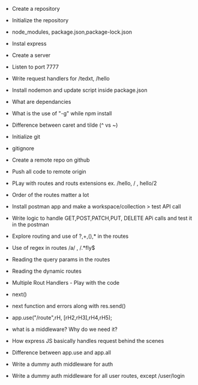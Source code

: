 - Create a repository
- Initialize the repository
- node_modules, package.json,package-lock.json
- Instal express
- Create a server
- Listen to port 7777
- Write request handlers for /tedxt, /hello
- Install nodemon and update  script inside package.json
- What are dependancies
- What is the use of "-g" while npm install
- Difference between caret and tilde (^ vs ~)

- Initialize git
- gitignore
- Create a remote repo on github
- Push all code to remote origin
- PLay with routes and routs extensions ex. /hello, / , hello/2
- Order of the routes matter a lot
- Install postman app and  make a workspace/collection > test API call
- Write logic to handle GET,POST,PATCH,PUT, DELETE APi calls and test it in the postman
- Explore routing and use of ?,+,(),* in the routes
- Use of regex in routes /a/ , /.*fly$
- Reading the query params in the routes
- Reading the dynamic routes

- Multiple Rout Handlers - Play with the code
- next()
- next function and errors along with res.send()
- app.use("/route",rH, [rH2,rH3],rH4,rH5);
- what is a middleware? Why do we need it?
- How express JS basically handles request behind the scenes
- Difference between app.use and app.all
- Write a dummy auth middleware for auth
- Write a dummy auth middleware for all user routes, except /user/login